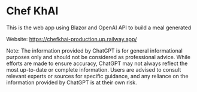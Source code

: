 # Chef KhAI

This is the web app using Blazor and OpenAI API to build a meal generated 

Website: https://chefkhai-production.up.railway.app/

Note: The information provided by ChatGPT is for general informational purposes only and should not be considered as professional advice. While efforts are made to ensure accuracy, ChatGPT may not always reflect the most up-to-date or complete information. Users are advised to consult relevant experts or sources for specific guidance, and any reliance on the information provided by ChatGPT is at their own risk.
